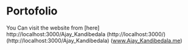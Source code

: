 # Portofolio

You Can visit the website from [here]
http://localhost:3000/Ajay_Kandibedala
(http://localhost:3000/)
(http://localhost:3000/Ajay_Kandibedala)
(www.Ajay_Kandibedala.me)


